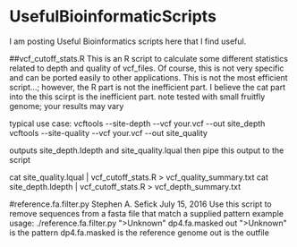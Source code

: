 # UsefulBioinformaticScripts

I am posting Useful Bioinformatics scripts here that I find useful.

##vcf_cutoff_stats.R
This is an R script to calculate some different statistics related to
depth and quality of vcf_files. Of course, this is not very specific
and can be ported easily to other applications. This is not the most
efficient script...; however, the R part is not the inefficient
part. I believe the cat part into the this scirpt is the inefficient
part. note tested with small fruitfly genome; your results may vary

typical use case:
vcftools --site-depth --vcf your.vcf --out site_depth
vcftools --site-quality --vcf your.vcf --out site_quality

outputs site_depth.ldepth and site_quality.lqual
then pipe this output to the script

cat site_quality.lqual | vcf_cutoff_stats.R > vcf_quality_summary.txt
cat site_depth.ldepth | vcf_cutoff_stats.R > vcf_depth_summary.txt

#reference.fa.filter.py
Stephen A. Sefick
July 15, 2016
Use this script to remove sequences from a
fasta file that match a supplied pattern
example usage:
./reference.fa.filter.py ">Unknown" dp4.fa.masked out
">Unknown" is the pattern
dp4.fa.masked is the reference genome
out is the outfile
